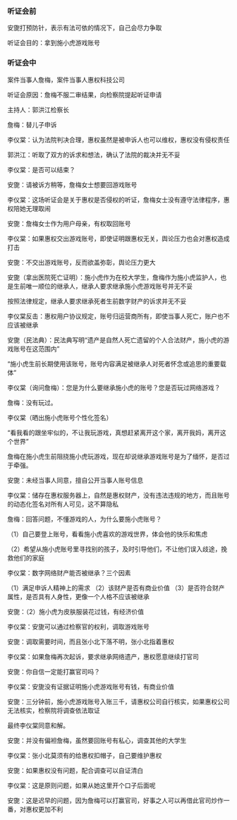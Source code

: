 ### 听证会前

安旎打预防针，表示有法可依的情况下，自己会尽力争取

听证会目的：拿到施小虎游戏账号



### 听证会中

案件当事人詹梅，案件当事人惠权科技公司

听证会原因：詹梅不服二审结果，向检察院提起听证申请

主持人：郭洪江检察长



詹梅：替儿子申诉

李仪棠：认为法院判决合理，惠权虽然是被申诉人也可以维权，惠权没有侵权责任



郭洪江：听取了双方的诉求和想法，确认了法院的裁决并无不妥

李仪棠：是否可以结束？



安旎：请被诉方稍等，詹梅女士想要回游戏账号

李仪棠：这场听证会是关于惠权是否侵权的听证，詹梅女士没有遵守法律程序，惠权陪她无理取闹



安旎：詹梅女士作为用户母亲，有权取回账号

李仪棠：如果惠权交出游戏账号，即使证明跟惠权无关，舆论压力也会对惠权造成打击

安旎：不交出游戏账号，反而欲盖弥彰，舆论压力更大



安旎（拿出医院死亡证明）：施小虎作为在校大学生，詹梅作为施小虎监护人，也是生前唯一顺位的继承人，继承人要求继承施小虎游戏账号并无不妥

按照法律规定，继承人要求继承死者生前数字财产的诉求并无不妥

李仪棠反击：惠权用户协议规定，账号归运营商所有，即使当事人死亡，账户也不应该被继承



安旎（民法典）：民法典写明“遗产是自然人死亡遗留的个人合法财产，施小虎的游戏账号在这范围内”

“施小虎生前长期使用该账号，账号内容满足被继承人对死者怀念或追思的重要载体”

李仪棠（询问詹梅）：您是为什么要继承施小虎的账号？您是否玩过网络游戏？

詹梅：没有玩过。

李仪棠（晒出施小虎账号个性化签名）

“看我看的跟坐牢似的，不让我玩游戏，真想赶紧离开这个家，离开我妈，离开这个世界”

詹梅在施小虎生前阻挠施小虎玩游戏，现在却说继承游戏账号是为了缅怀，是否过于牵强。



安旎：未经当事人同意，擅自公开当事人账号信息

李仪棠：储存在惠权服务器上，自然是惠权财产，没有违法违规的地方，而且账号的动态化签名对所有人可见，这不算隐私

詹梅：回答问题，不懂游戏的人，为什么要施小虎账号？

（1）自己要登上账号，看看施小虎喜欢的游戏世界，体会他的快乐和焦虑

（2）希望从施小虎账号里寻找别的孩子，及时引导他们，不让他们误入歧途，挽救他们的家庭



李仪棠：数字网络财产能否被继承？三个因素

（1）满足申诉人精神上的需求 （2）该财产是否有商业价值 （3）是否符合财产属性，是否具有人身性，更像一个人格不应该被继承

安旎：（2）施小虎为皮肤服装花过钱，有经济价值



李仪棠：安旎可以通过检察官的权利，调取游戏账号

安旎：调取需要时间，而且张小北下落不明，张小北指着惠权



李仪棠：如果詹梅再次起诉，要求继承网络遗产，惠权愿意继续打官司

安旎：你自信一定能打赢官司吗？



李仪棠：安旎没有证据证明施小虎游戏账号有钱，有商业价值

安旎：三分钟前，施小虎游戏账号入账三千，请惠权公司自行核实，如果惠权公司无法核实，检察院将调查依法取证



最终李仪棠同意和解。



安旎：并没有偏袒詹梅，虽然要回账号有私心，调查其他的大学生

李仪棠：张小北莫须有的给惠权扣帽子，自己要维护惠权

安旎：如果惠权没有问题，配合调查可以自证清白

李仪棠：这是原则问题，如果从她这里开个口子后面呢

安旎：这是迟早的问题，因为詹梅可以打赢官司，好事之人可以再借此官司炒作一番，对惠权更加不利





